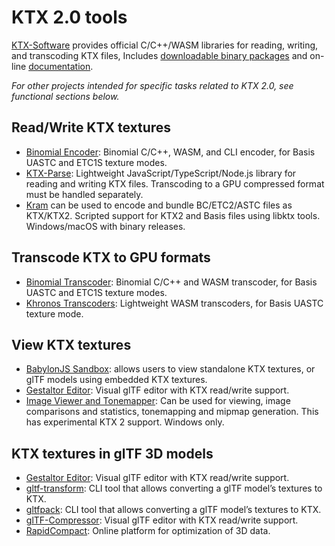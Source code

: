 # KTX 2.0 tools

[KTX-Software](https://github.com/KhronosGroup/KTX-Software/) provides official C/C++/WASM libraries for reading, writing, and transcoding KTX files, Includes [downloadable binary packages](https://github.com/KhronosGroup/KTX-Software/releases) and on-line [documentation](https://github.khronos.org/KTX-Software/).

*For other projects intended for specific tasks related to KTX 2.0, see functional sections below.*

## Read/Write KTX textures

- [Binomial Encoder](https://github.com/BinomialLLC/basis_universal): Binomial C/C++, WASM, and CLI encoder, for Basis UASTC and ETC1S texture modes.
- [KTX-Parse](https://github.com/donmccurdy/KTX-Parse): Lightweight JavaScript/TypeScript/Node.js library for reading and writing KTX files. Transcoding to a GPU compressed format must be handled separately.
- [Kram](https://github.com/alecazam/kram) can be used to encode and bundle BC/ETC2/ASTC files as KTX/KTX2. Scripted support for KTX2 and Basis files using libktx tools. Windows/macOS with binary releases.

## Transcode KTX to GPU formats

- [Binomial Transcoder](https://github.com/BinomialLLC/basis_universal): Binomial C/C++ and WASM transcoder, for Basis UASTC and ETC1S texture modes.
- [Khronos Transcoders](https://github.com/KhronosGroup/Basis-Universal-Transcoders): Lightweight WASM transcoders, for Basis UASTC texture mode.

## View KTX textures

- [BabylonJS Sandbox](https://sandbox.babylonjs.com/): allows users to view standalone KTX textures, or glTF models using embedded KTX textures.
- [Gestaltor Editor](https://gestaltor.io/): Visual glTF editor with KTX read/write support.
- [Image Viewer and Tonemapper](https://github.com/kopaka1822/ImageViewer): Can be used for viewing, image comparisons and statistics, tonemapping and mipmap generation. This has experimental KTX 2 support. Windows only.

## KTX textures in glTF 3D models

- [Gestaltor Editor](https://gestaltor.io/): Visual glTF editor with KTX read/write support.
- [gltf-transform](https://gltf-transform.donmccurdy.com/cli.html): CLI tool that allows converting a glTF model’s textures to KTX.
- [gltfpack](https://github.com/zeux/meshoptimizer/tree/master/gltf): CLI tool that allows converting a glTF model’s textures to KTX.
- [glTF-Compressor](https://github.khronos.org/glTF-Compressor-Release/): Visual glTF editor with KTX read/write support.
- [RapidCompact](https://rapidcompact.com/): Online platform for optimization of 3D data.

